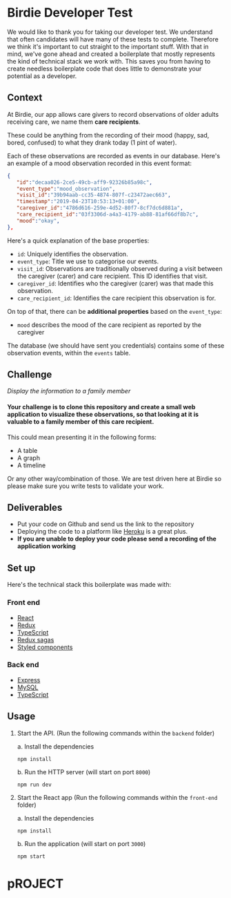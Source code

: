 # Birdie Developer Test
We would like to thank you for taking our developer test. We understand that often candidates will have many of these tests to complete. Therefore we think it's important to cut straight to the important stuff. With that in mind, we've gone ahead and created a boilerplate that mostly represents the kind of technical stack we work with. This saves you from having to create needless boilerplate code that does little to demonstrate your potential as a developer.

## Context

At Birdie, our app allows care givers to record observations of older adults receiving care, we name them **care recipients**.

These could be anything from the recording of their mood (happy, sad, bored, confused) to what they drank today (1 pint of water).

Each of these observations are recorded as events in our database. Here's an example of a mood observation recorded
in this event format:

``` json
{  
   "id":"decaa026-2ce5-49cb-aff9-92326b85a98c",
   "event_type":"mood_observation",
   "visit_id":"39b94aab-cc35-4874-807f-c23472aec663",
   "timestamp":"2019-04-23T10:53:13+01:00",
   "caregiver_id":"4786d616-259e-4d52-80f7-8cf7dc6d881a",
   "care_recipient_id":"03f3306d-a4a3-4179-ab88-81af66df8b7c",
   "mood":"okay",
},
```

Here's a quick explanation of the base properties:

- `id`: Uniquely identifies the observation.
- `event_type`: Title we use to categorise our events.
- `visit_id`: Observations are traditionally observed during a visit between the caregiver (carer) and care recipient. This ID identifies that visit.
- `caregiver_id`: Identifies who the caregiver (carer) was that made this observation.
- `care_recipient_id`: Identifies the care recipient this observation is for.

On top of that, there can be **additional properties** based on the `event_type`:

- `mood` describes the mood of the care recipient as reported by the caregiver

The database (we should have sent you credentials) contains some of these observation events, within the `events` table.

## Challenge

*Display the information to a family member*

#### Your challenge is to clone this repository and create a small web application to visualize these observations, so that looking at it is valuable to a family member of this care recipient.

This could mean presenting it in the following forms:

 - A table
 - A graph
 - A timeline

 Or any other way/combination of those. We are test driven here at Birdie so please make sure you write tests to validate your work.

## Deliverables

- Put your code on Github and send us the link to the repository
- Deploying the code to a platform like [Heroku](https://heroku.com) is a great plus.
- **If you are unable to deploy your code please send a recording of the application working**

## Set up

Here's the technical stack this boilerplate was made with:

### Front end
* [React](https://reactjs.org/)
* [Redux](https://redux.js.org/introduction/getting-started)
* [TypeScript](https://www.typescriptlang.org/)
* [Redux sagas](https://redux-saga.js.org/docs/introduction/BeginnerTutorial.html)
* [Styled components](https://www.styled-components.com/)

### Back end
* [Express](https://expressjs.com/)
* [MySQL](https://www.mysql.com/)
* [TypeScript](https://www.typescriptlang.org/)

## Usage

1. Start the API. (Run the following commands within the `backend` folder)

   a. Install the dependencies
   ```
   npm install
   ```
   
   b. Run the HTTP server (will start on port `8000`)
   ```
   npm run dev
   ```
2. Start the React app  (Run the following commands within the `front-end` folder)

    a. Install the dependencies
   ```
   npm install
   ```
   
   b. Run the application (will start on port `3000`)
   ```
   npm start
   ```
# pROJECT
